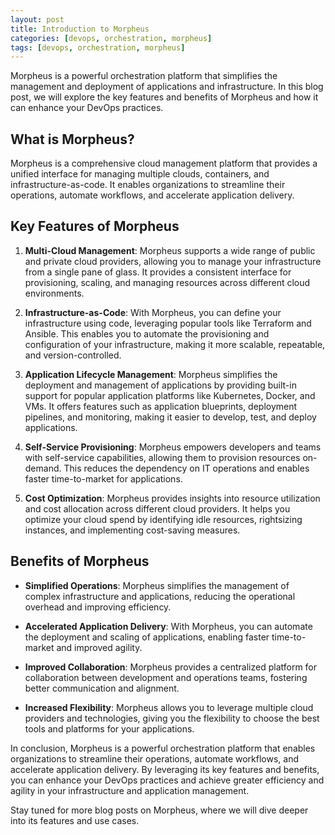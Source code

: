 ```yaml
---
layout: post
title: Introduction to Morpheus
categories: [devops, orchestration, morpheus]
tags: [devops, orchestration, morpheus]
---
```


Morpheus is a powerful orchestration platform that simplifies the management and deployment of applications and infrastructure. In this blog post, we will explore the key features and benefits of Morpheus and how it can enhance your DevOps practices.

## What is Morpheus?

Morpheus is a comprehensive cloud management platform that provides a unified interface for managing multiple clouds, containers, and infrastructure-as-code. It enables organizations to streamline their operations, automate workflows, and accelerate application delivery.

## Key Features of Morpheus

1. **Multi-Cloud Management**: Morpheus supports a wide range of public and private cloud providers, allowing you to manage your infrastructure from a single pane of glass. It provides a consistent interface for provisioning, scaling, and managing resources across different cloud environments.

2. **Infrastructure-as-Code**: With Morpheus, you can define your infrastructure using code, leveraging popular tools like Terraform and Ansible. This enables you to automate the provisioning and configuration of your infrastructure, making it more scalable, repeatable, and version-controlled.

3. **Application Lifecycle Management**: Morpheus simplifies the deployment and management of applications by providing built-in support for popular application platforms like Kubernetes, Docker, and VMs. It offers features such as application blueprints, deployment pipelines, and monitoring, making it easier to develop, test, and deploy applications.

4. **Self-Service Provisioning**: Morpheus empowers developers and teams with self-service capabilities, allowing them to provision resources on-demand. This reduces the dependency on IT operations and enables faster time-to-market for applications.

5. **Cost Optimization**: Morpheus provides insights into resource utilization and cost allocation across different cloud providers. It helps you optimize your cloud spend by identifying idle resources, rightsizing instances, and implementing cost-saving measures.

## Benefits of Morpheus

- **Simplified Operations**: Morpheus simplifies the management of complex infrastructure and applications, reducing the operational overhead and improving efficiency.

- **Accelerated Application Delivery**: With Morpheus, you can automate the deployment and scaling of applications, enabling faster time-to-market and improved agility.

- **Improved Collaboration**: Morpheus provides a centralized platform for collaboration between development and operations teams, fostering better communication and alignment.

- **Increased Flexibility**: Morpheus allows you to leverage multiple cloud providers and technologies, giving you the flexibility to choose the best tools and platforms for your applications.

In conclusion, Morpheus is a powerful orchestration platform that enables organizations to streamline their operations, automate workflows, and accelerate application delivery. By leveraging its key features and benefits, you can enhance your DevOps practices and achieve greater efficiency and agility in your infrastructure and application management.

Stay tuned for more blog posts on Morpheus, where we will dive deeper into its features and use cases.
